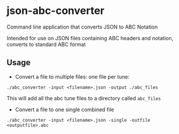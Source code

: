 # json-abc-converter
Command line application that converts JSON to ABC Notation

Intended for use on JSON files containing ABC headers and notation, converts to standard ABC format

## Usage

- Convert a file to multiple files: one file per tune:

```
./abc_converter -input <filename>.json -output ./abc_files
```

This will add all the abc tune files to a directory called `abc_files`

- Convert a file to one single combined file

```
./abc_converter -input <filename>.json -single -outfile <outputfile>.abc
```
